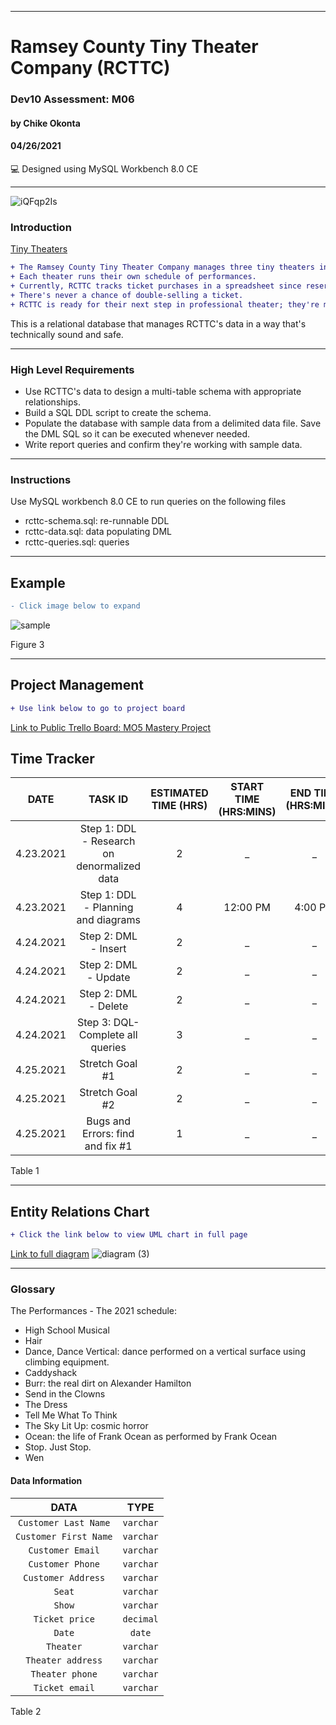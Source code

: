 ____________________________________
# Ramsey County Tiny Theater Company (RCTTC)
### Dev10 Assessment: M06
#### by Chike Okonta
#### 04/26/2021
💻 Designed using MySQL Workbench 8.0 CE

_______________________________________________________
![iQFqp2Is](https://user-images.githubusercontent.com/40407778/115913154-d8a75900-a435-11eb-979a-b5a1cc493ec5.jpeg)

### Introduction
[Tiny Theaters](https://stage3talent.brightspace.com/d2l/le/content/6716/viewContent/3713/View)  
```diff
+ The Ramsey County Tiny Theater Company manages three tiny theaters in the Saint Paul Metro. 
+ Each theater runs their own schedule of performances. 
+ Currently, RCTTC tracks ticket purchases in a spreadsheet since reservations are always made in person or via a phone call to the one and only office manager. 
+ There's never a chance of double-selling a ticket.
+ RCTTC is ready for their next step in professional theater; they're moving their reservation system online. 
```
This is a relational database that manages RCTTC's data in a way that's technically sound and safe.
___________________________________________________
### High Level Requirements
 - Use RCTTC's data to design a multi-table schema with appropriate relationships.
 - Build a SQL DDL script to create the schema.
 - Populate the database with sample data from a delimited data file. Save the DML SQL so it can be executed whenever needed.
 - Write report queries and confirm they're working with sample data.
___________________________________________________
### Instructions
Use MySQL workbench 8.0 CE to run queries on the following files
- rcttc-schema.sql: re-runnable DDL
- rcttc-data.sql: data populating DML
- rcttc-queries.sql: queries

  
 ______________________________________________________________________
## Example
```diff
- Click image below to expand
```
![sample](https://user-images.githubusercontent.com/40407778/115920675-24f79680-a440-11eb-9779-ba72e08953b2.JPG)



Figure 3
____________________________________________________________________

## Project Management 
```diff
+ Use link below to go to project board
```
[Link to Public Trello Board: MO5 Mastery Project](https://trello.com/b/PTnqEPNP/m06-tiny-theaters)

## Time Tracker

|DATE |TASK ID|ESTIMATED TIME (HRS) | START TIME (HRS:MINS)|END TIME (HRS:MINS)| STATUS
|:---:| :---: | :---:               | :---:                |:---:              |:---:
|4.23.2021| Step 1: DDL - Research on denormalized data| 2              | _ | _ | In progress
|4.23.2021| Step 1: DDL - Planning and diagrams  | 4              | 12:00 PM | 4:00 PM | Completed
|4.24.2021| Step 2: DML - Insert | 2              | _  | _ | Not Started
|4.24.2021| Step 2: DML - Update | 2                 | _  | _ | Not Started
|4.24.2021| Step 2: DML - Delete | 2      | _  | _ | Not Started
|4.24.2021| Step 3: DQL- Complete all queries | 3          | _  | _ | Not Started
|4.25.2021| Stretch Goal #1 | 2       | _  | _ | Not Started
|4.25.2021| Stretch Goal #2 | 2      | _  | _ | Not Started
|4.25.2021| Bugs and Errors: find and fix #1 | 1  | _  | _ | Not Started

Table 1

   ______________________________________________________________________
## Entity Relations Chart
 ```diff
 + Click the link below to view UML chart in full page
 ```
[Link to full diagram](https://viewer.diagrams.net/?highlight=0000ff&edit=_blank&layers=1&nav=1#R7V1bc6u2Fv41njl9aIa74TF24p5ps6ed7N05%2B%2FSloxjFsIOBAeXi%2FvpKIGFAsoMNNnKiTCaxBBJI31qfpLWW5Ik5X7%2F9koE0%2BJL4MJoYmv82MW8mhqFbhob%2FkZxNmePZVpmxykK%2FzNK2GV%2FDfyAtyXKfQx%2FmNK%2FMQkkSoTBtZi6TOIZL1MgDWZa8Nm97TCK%2FkZGCFeQyvi5BxOf%2BL%2FRRQHN1x9te%2BC8MVwF9tGtMywsPYPm0ypLnmD5vYpgLa6Hf3JaX14DVRRuaB8BPXmtZ5u3EnGdJgspP67c5jEjfNrttseNq9d4ZjFGXAo8%2Fbtc%2F%2Fvrz1%2FzX9V%2FfryMPaX%2FOf9adspoXED1D1o7ibdGG9RBpZDoxZ49JjOZJlGRFtml65tx2cD7%2FIvTdXmCG4JsIRfDAKt%2F2BJYwmKwhyjb4PlrKNc2yHBUuY2qX6dctVAYDJKihZDi0YYCKx6qqe9tF%2BAPtpUN6jOuw%2BXOOcOUZ13EY8ZR8pM2d5QhkiGqAqeEM3BsIhDEkPaoX6SgCaR6WvVPkBGHk34FN8oxYRSw1ewzfoH9fKgC5F%2BvCHa6MJDUK11f6MuQyiMJVjD8vMUzkibMM5vhd7kCOqgqwMEOfls%2BfIFoGtcpE2OcoS55g7cqtNr22F8XbRVEtf2HM5%2B5CKC37BbMtQ7ysjCcLxvvKw2QANxiFILonwh%2BvCnFook162c%2BS9BvIVhDRjDQJCVi3L7izKlxrHRsnMakJJSm9GMFHVvYhQVgsGbS0O6pKi66wZ%2FgXa%2BBcu7InNn7dOU7r2zT%2BJbdnGPoYI41FldQBscS8QiI1%2B%2BDvTBZ7tex99CkzmFo3YmD3DS4LJicLf%2Fx2mDTUmfEooLUW0G0GSHB3PkbFGBSEvg%2FjUyJodEawBhlD5yyIWRxiS8rkf%2BNyuDBu37gAMsou753lKViG8equLOm0ELblRfhtp47q3jl11L4Ivm5LwYfka2dsvu4w8T2vskM%2FZPWdnaztzvCNRdbT3WT9GGZYuMm1bBmA7D%2BG%2FZPsvC0puLLwtKt4Whae9sbmaU%2FxNK8Y8vI0M%2BuJiDoCiqcHAVcWntZ5Y5gi6pGIWjfGZmq9rznsQ1G13h3B0biat1lVXA3XIIwUWQ8BrzRsvcfglQYEEgX3zr7r7o5gcJtXulP7oUgztmZe0ro0OPaVa9Z%2BLIFwuKcSDt42VgkH8P0M5rkSj4HFoyUSHu%2Fb1F0Ni8QZxcDru9xSM7oBZIR5u01n7Cmdxi%2FnPvGcrtIOied0Wt812Qen6gMwlGbixhu%2FOUhHDNIxnHaQjmAlqguUwLBO1mO8BRnPYGD2Av2%2FUQABUtE6LaXqGa0z3SFM%2B6N1ziwUlzG3uchwne62yz3xOiJxOBmpGvzM5nMH7OjyT24Mfm7TpnUVujMw1nsmQe5Zse9rXVYr0%2BHYWxS9c1725k3XIyv8mOvSSjckpm7e%2BFxNxJVZsT%2Bu0tC0irGUh6ZFwTvnpWkVZSnSDYlpmjc1sYm18gINiK80dK1CLeWha2EIz3n5WkVbipRDXr42eSsW42sV0jEYurKwtcnbvxjaKl5rMA9FC21GzpZ35XmuPdUto%2FjLy4ItkgXryqgVMk4VuOHyRKAG8rFER7%2Bym7Lj6iMzhytdVMCo2yi0zoiONbC7vLk7xT2UZGsQL%2BHFeDlkhXXPiC5k8ZPtQu1gLhsztMNuxijaricgMkGAos4Oahl%2BDsRb%2FmuKsVMfVFTH4VEdzlH2KuHAdkJ54B0LMk58LjGqo1K1PlEdZ14h8Xz6uaM6KvWQd6pj8k6CS5zqjBrQcQDMskx9zA5RrRIQ9yWuWA8nbkFAx5mJu68j4kMtUM2j4mnPy9q8qyAPcPfMjcm1skL2x1UWmrb6Rlopmh6OpgUBHeelaavvautD0bTVHcDRDjnkF0Q%2BQMQvWP5T5HwMmrKQsyP38c221dwZZgp2honNRc7J9IHvsftiCwFAYRLv1AdlPjzCfHjUEc5iebDdK8veHo7A5Gp48biMReklWhOtg%2Fe%2Fj25NtPhF6ee2Jlryr0stfl2abQleWRMHhlmWmRB7mOTEfYnL1MOJu6s18WTRULYKdxHpRm%2FWPh1gBgfYxR3GLyumB1L06TBWlkR5KNp1R55b28qSKNINeSfWNm9JvNjDF2TFVprZdN99m4qqh6NqXR%2Bdq%2FtaxT4WVx9l1zwvV0sXTSEZJR9%2BXuvYlOypgxVOJQ0HOCqqnbrCs3rPuJjy1MkKIuWQ18LhCU5WCJdPEKlJc09EZbFvOB0GXeivIDPr4w4I0eYeRoVn4nZ7pTT%2Bl05mHbd4FqB1RNUKxv41%2BdZrnLy9xzB%2FS76AeFNeWITkhUvPL%2FFTi28czg%2BMG5BtvjP1J4n%2Fk8SVzZI3b%2FWLNxuWegvRd9Ye%2FLlWCqe2hUhiU29QrYEReIDRrPoK7vrrlV%2FCvSewIU%2BesyXcNz2gYoPY8LjrRgowQbUr6VRHajf82ywzK6ThBTbeVySp9Bl%2FJAVxMB1wmB2VjlOW1%2Frq47LptNRW3rmKpq2KzHZFZddwFRWKUzW8hy51OIjidLp0AhXRj1MR7QAVOa1KmB1Vgh0tKY9OMF5mOsH2ShyqE9a0WZGpt%2Fa0nVgn2ON3qACeOQfJKolBVBf%2F5TMx0LHhvooOIuLYiA7alr5LimkDueMHRGhDlQc8o6StPsfR%2Fy7taqjjWjyqHax%2FR%2BhRa%2BykbzLkAPSuErGlxLtK1FM32vt7pyx64h3dwL0DNrXb6Cpv93M0W%2FicXarWvt%2BiS7StRpVvMKh%2BuSL%2FlBORyXCAe9ZZkU%2F3YJ1D0vQ5Rh2RD9%2FCuPhXnWY5T9YpkRlaFr%2FLtjjLTFnGDXwhJzxp1znM83UhKNc4%2BUVzauXTncVvi3EPF2BDH%2F54E4JVBtadyj8UTQnCJxIR%2FPsTCWbsVE7DHLogp%2FstDI2InahIi6vwNB41CaSpznTRIljH0KXIpIyEoalvBUuRY7zN2WsQIvgV55NHvWYg3bFaOSI6cqcOd1%2BYWA1RZl%2B6Vhv%2BLNEZX9WZIcMfLSE4irVYiXKQqejXTtGvB0tEOy5afKzCWbfRu5dhXrzEwFe3%2B95cWQJfXd66%2BLkDX135j251L97AOGrM6wEIy%2BISctXhrfJw9ug76N0OJrPP4xFy5T%2B7lW3m5Qk7zcJlsUUTLsM1iGTnbVmBlYWnvb7R6Iqnh%2BPp0bfQe4biaYFuSMzTvF0whwBN1GHLA4AqDUd%2FcOfKMa7L99wxJ3U4svXYu74SFikynK9khyDhZJYkqO50yEAafEl8SO74Fw%3D%3D)
![diagram (3)](https://user-images.githubusercontent.com/40407778/115927861-bec44100-a44a-11eb-96bc-7e39d3e359f2.jpg)


 ________________________________________________________

### Glossary
The Performances - The 2021 schedule:
- High School Musical
- Hair
- Dance, Dance Vertical: dance performed on a vertical surface using climbing equipment.
- Caddyshack
- Burr: the real dirt on Alexander Hamilton
- Send in the Clowns
- The Dress
- Tell Me What To Think
- The Sky Lit Up: cosmic horror
- Ocean: the life of Frank Ocean as performed by Frank Ocean
- Stop. Just Stop.
- Wen

#### Data Information
  
  |DATA| TYPE
  | :---:|:---:
  |`Customer Last Name`| `varchar`
  | `Customer First Name` |`varchar`
  | `Customer Email` |`varchar`
  | `Customer Phone` |`varchar`
  | `Customer Address` |`varchar`
  | `Seat` |`varchar`
  | `Show` |`varchar`
  | `Ticket price` |`decimal`
  | `Date` |`date`
  | `Theater` |`varchar`
  | `Theater address` |`varchar`
  | `Theater phone` |`varchar`
  | `Ticket email` |`varchar`

Table 2



